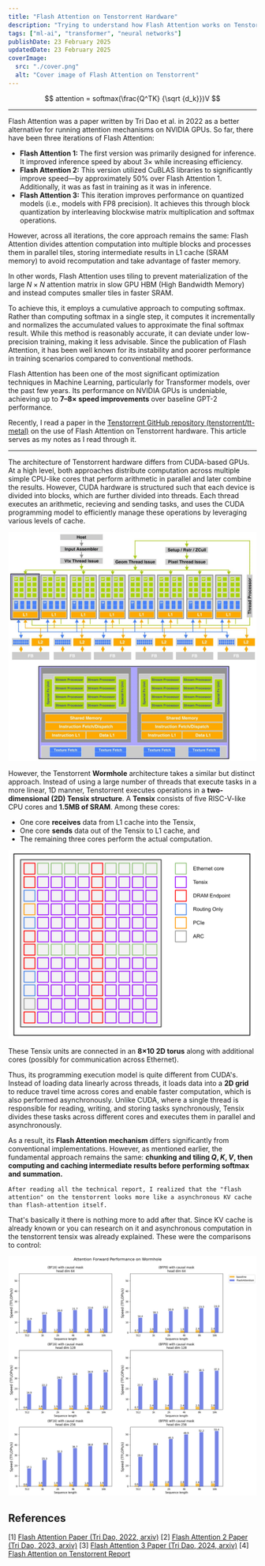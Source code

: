 ```yaml
---
title: "Flash Attention on Tenstorrent Hardware"
description: "Trying to understand how Flash Attention works on Tenstorrent and how it compares to CUDA"
tags: ["ml-ai", "transformer", "neural networks"]
publishDate: 23 February 2025
updatedDate: 23 February 2025
coverImage:
  src: "./cover.png"
  alt: "Cover image of Flash Attention on Tenstorrent"
---
```



$$
attention = softmax(\frac{Q^TK} {\sqrt {d_k}})V 
$$

---

Flash Attention was a paper written by Tri Dao et al. in 2022 as a better alternative for running attention mechanisms on NVIDIA GPUs. So far, there have been three iterations of Flash Attention:

- **Flash Attention 1:** The first version was primarily designed for inference. It improved inference speed by about $3×$ while increasing efficiency.
- **Flash Attention 2:** This version utilized CuBLAS libraries to significantly improve speed—by approximately $50\%$ over Flash Attention 1. Additionally, it was as fast in training as it was in inference.
- **Flash Attention 3:** This iteration improves performance on quantized models (i.e., models with FP8 precision). It achieves this through block quantization by interleaving blockwise matrix multiplication and softmax operations.

However, across all iterations, the core approach remains the same: Flash Attention divides attention computation into multiple blocks and processes them in parallel tiles, storing intermediate results in L1 cache (SRAM memory) to avoid recomputation and take advantage of faster memory.

In other words, Flash Attention uses tiling to prevent materialization of the large $N \times N$ attention matrix in slow GPU HBM (High Bandwidth Memory) and instead computes smaller tiles in faster SRAM.

To achieve this, it employs a cumulative approach to computing softmax. Rather than computing softmax in a single step, it computes it incrementally and normalizes the accumulated values to approximate the final softmax result. While this method is reasonably accurate, it can deviate under low-precision training, making it less advisable. Since the publication of Flash Attention, it has been well known for its instability and poorer performance in training scenarios compared to conventional methods.

Flash Attention has been one of the most significant optimization techniques in Machine Learning, particularly for Transformer models, over the past few years. Its performance on NVIDIA GPUs is undeniable, achieving up to **$7–8×$ speed improvements** over baseline GPT-2 performance.

Recently, I read a paper in the [Tenstorrent GitHub repository (tenstorrent/tt-metal)](https://github.com/tenstorrent/tt-metal/blob/main/tech_reports/FlashAttention/FlashAttention.md) on the use of Flash Attention on Tenstorrent hardware. This article serves as my notes as I read through it.

---

The architecture of Tenstorrent hardware differs from CUDA-based GPUs. At a high level, both approaches distribute computation across multiple simple CPU-like cores that perform arithmetic in parallel and later combine the results. However, CUDA hardware is structured such that each device is divided into blocks, which are further divided into threads. Each thread executes an arithmetic, recieving and sending tasks, and uses the CUDA programming model to efficiently manage these operations by leveraging various levels of  cache.

![Compact disc cover image](./cuda.png)

However, the Tenstorrent **Wormhole** architecture takes a similar but distinct approach. Instead of using a large number of threads that execute tasks in a more linear, 1D manner, Tenstorrent executes operations in a **two-dimensional (2D) Tensix structure**. A **Tensix** consists of five RISC-V-like CPU cores and **1.5MB of SRAM**. Among these cores:

- One core **receives** data from L1 cache into the Tensix,
- One core **sends** data out of the Tensix to L1 cache, and
- The remaining three cores perform the actual computation.

<img src="https://github.com/tenstorrent/tt-metal/raw/main/tech_reports/FlashAttention/images/image6.png" style="width:500px;"/>

These Tensix units are connected in an **8×10 2D torus** along with additional cores (possibly for communication across Ethernet).

Thus, its programming execution model is quite different from CUDA's. Instead of loading data linearly across threads, it loads data into a **2D grid** to reduce travel time across cores and enable faster computation, which is also performed asynchronously. Unlike CUDA, where a single thread is responsible for reading, writing, and storing tasks synchronously, Tensix divides these tasks across different cores and executes them in parallel and asynchronously.

As a result, its **Flash Attention mechanism** differs significantly from conventional implementations. However, as mentioned earlier, the fundamental approach remains the same: **chunking and tiling $Q, K, V$, then computing and caching intermediate results before performing softmax and summation.**

	After reading all the technical report, I realized that the "flash attention" on the tenstorrent looks more like a asynchronous KV cache than flash-attention itself. 

That's basically it there is nothing more to add after that.  Since KV cache is already known or you can research on it and asynchronous computation in the tenstorrent tensix was already explained. These were the comparisons to control:

![](https://github.com/tenstorrent/tt-metal/raw/main/tech_reports/FlashAttention/images/image3.png)


## References 

[1]  [Flash Attention Paper (Tri Dao, 2022, arxiv)](https://arxiv.org/pdf/2205.14135)
[2]  [Flash Attention 2 Paper (Tri Dao, 2023, arxiv)](https://arxiv.org/pdf/2307.08691)
[3]  [Flash Attention 3 Paper (Tri Dao, 2024, arxiv)](https://arxiv.org/pdf/2407.08608)
[4]  [Flash Attention on Tenstorrent Report](https://github.com/tenstorrent/tt-metal/blob/main/tech_reports/FlashAttention/FlashAttention.md)

